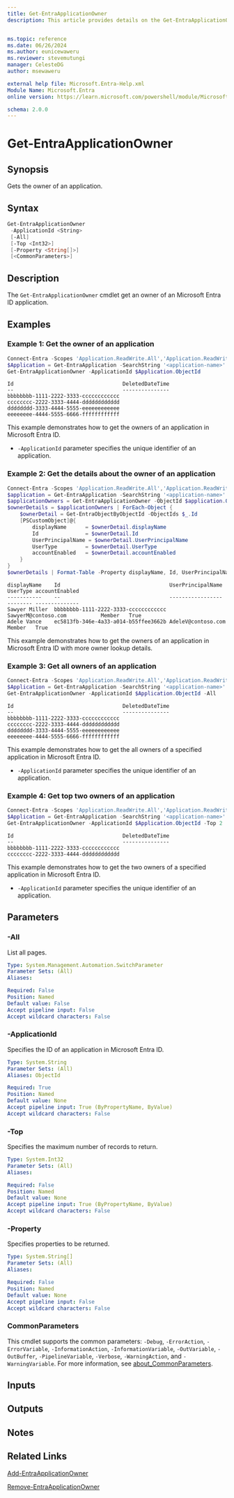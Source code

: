 ```yaml
---
title: Get-EntraApplicationOwner
description: This article provides details on the Get-EntraApplicationOwner command.


ms.topic: reference
ms.date: 06/26/2024
ms.author: eunicewaweru
ms.reviewer: stevemutungi
manager: CelesteDG
author: msewaweru

external help file: Microsoft.Entra-Help.xml
Module Name: Microsoft.Entra
online version: https://learn.microsoft.com/powershell/module/Microsoft.Entra/Get-EntraApplicationOwner

schema: 2.0.0
---
```


# Get-EntraApplicationOwner

## Synopsis

Gets the owner of an application.

## Syntax

```powershell
Get-EntraApplicationOwner
 -ApplicationId <String>
 [-All]
 [-Top <Int32>]
 [-Property <String[]>]
 [<CommonParameters>]
```

## Description

The `Get-EntraApplicationOwner` cmdlet get an owner of an Microsoft Entra ID application.

## Examples

### Example 1: Get the owner of an application

```powershell
Connect-Entra -Scopes 'Application.ReadWrite.All','Application.ReadWrite.OwnedBy'
$Application = Get-EntraApplication -SearchString '<application-name>'
Get-EntraApplicationOwner -ApplicationId $Application.ObjectId
```

```Output
Id                                   DeletedDateTime
--                                   ---------------
bbbbbbbb-1111-2222-3333-cccccccccccc
cccccccc-2222-3333-4444-dddddddddddd
dddddddd-3333-4444-5555-eeeeeeeeeeee
eeeeeeee-4444-5555-6666-ffffffffffff
```

This example demonstrates how to get the owners of an application in Microsoft Entra ID.

- `-ApplicationId` parameter specifies the unique identifier of an application.

### Example 2: Get the details about the owner of an application

```powershell
Connect-Entra -Scopes 'Application.ReadWrite.All','Application.ReadWrite.OwnedBy'
$application = Get-EntraApplication -SearchString '<application-name>'
$applicationOwners = Get-EntraApplicationOwner -ObjectId $application.ObjectId
$ownerDetails = $applicationOwners | ForEach-Object {
    $ownerDetail = Get-EntraObjectByObjectId -ObjectIds $_.Id
    [PSCustomObject]@{
        displayName      = $ownerDetail.displayName
        Id               = $ownerDetail.Id
        UserPrincipalName = $ownerDetail.UserPrincipalName
        UserType         = $ownerDetail.UserType
        accountEnabled   = $ownerDetail.accountEnabled
    }
}
$ownerDetails | Format-Table -Property displayName, Id, UserPrincipalName, UserType, accountEnabled -AutoSize
```

```Output
displayName    Id                                   UserPrincipalName             UserType accountEnabled
-----------    --                                   -----------------             -------- --------------
Sawyer Miller  bbbbbbbb-1111-2222-3333-cccccccccccc SawyerM@contoso.com           Member   True
Adele Vance    ec5813fb-346e-4a33-a014-b55ffee3662b AdeleV@contoso.com            Member   True
```

This example demonstrates how to get the owners of an application in Microsoft Entra ID with more owner lookup details.

### Example 3: Get all owners of an application

```powershell
Connect-Entra -Scopes 'Application.ReadWrite.All','Application.ReadWrite.OwnedBy'
$Application = Get-EntraApplication -SearchString '<application-name>'
Get-EntraApplicationOwner -ApplicationId $Application.ObjectId -All
```

```Output
Id                                   DeletedDateTime
--                                   ---------------
bbbbbbbb-1111-2222-3333-cccccccccccc
cccccccc-2222-3333-4444-dddddddddddd
dddddddd-3333-4444-5555-eeeeeeeeeeee
eeeeeeee-4444-5555-6666-ffffffffffff
```

This example demonstrates how to get the all owners of a specified application in Microsoft Entra ID.

- `-ApplicationId` parameter specifies the unique identifier of an application.

### Example 4: Get top two owners of an application

```powershell
Connect-Entra -Scopes 'Application.ReadWrite.All','Application.ReadWrite.OwnedBy'
$Application = Get-EntraApplication -SearchString '<application-name>'
Get-EntraApplicationOwner -ApplicationId $Application.ObjectId -Top 2
```

```Output
Id                                   DeletedDateTime
--                                   ---------------
bbbbbbbb-1111-2222-3333-cccccccccccc
cccccccc-2222-3333-4444-dddddddddddd
```

This example demonstrates how to get the two owners of a specified application in Microsoft Entra ID.

- `-ApplicationId` parameter specifies the unique identifier of an application.

## Parameters

### -All

List all pages.

```yaml
Type: System.Management.Automation.SwitchParameter
Parameter Sets: (All)
Aliases:

Required: False
Position: Named
Default value: False
Accept pipeline input: False
Accept wildcard characters: False
```

### -ApplicationId

Specifies the ID of an application in Microsoft Entra ID.

```yaml
Type: System.String
Parameter Sets: (All)
Aliases: ObjectId

Required: True
Position: Named
Default value: None
Accept pipeline input: True (ByPropertyName, ByValue)
Accept wildcard characters: False
```

### -Top

Specifies the maximum number of records to return.

```yaml
Type: System.Int32
Parameter Sets: (All)
Aliases:

Required: False
Position: Named
Default value: None
Accept pipeline input: True (ByPropertyName, ByValue)
Accept wildcard characters: False
```

### -Property

Specifies properties to be returned.

```yaml
Type: System.String[]
Parameter Sets: (All)
Aliases:

Required: False
Position: Named
Default value: None
Accept pipeline input: False
Accept wildcard characters: False
```

### CommonParameters

This cmdlet supports the common parameters: `-Debug`, `-ErrorAction`, `-ErrorVariable`, `-InformationAction`, `-InformationVariable`, `-OutVariable`, `-OutBuffer`, `-PipelineVariable`, `-Verbose`, `-WarningAction`, and `-WarningVariable`. For more information, see [about_CommonParameters](https://go.microsoft.com/fwlink/?LinkID=113216).

## Inputs

## Outputs

## Notes

## Related Links

[Add-EntraApplicationOwner](Add-EntraApplicationOwner.md)

[Remove-EntraApplicationOwner](Remove-EntraApplicationOwner.md)
